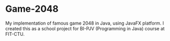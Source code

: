 # Game-2048
My implementation of famous game 2048 in Java, using JavaFX platform. I created this as a school project for BI-PJV (Programming in Java) course at FIT-CTU.
